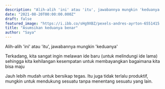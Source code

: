 ```yaml
---
description: "Alih-alih 'ini' atau 'itu', jawabannya mungkin 'keduanya'"
date: "2021-08-20T00:00:00.000Z"
draft: false
featured_image: "https://i.ibb.co/sHg9XBZ/pexels-andres-ayrton-6551415.jpg"
title: "Asumsikan keduanya benar"
author: "Saya"
---
```


Alih-alih 'ini' atau 'itu', jawabannya mungkin 'keduanya'

Terkadang, kita sangat ingin melawan ide baru (untuk melindungi ide lama) sehingga kita kehilangan kesempatan untuk membayangkan bagaimana kita bisa maju

Jauh lebih mudah untuk bersikap tegas. Itu juga tidak terlalu produktif, mungkin untuk mendukung sesuatu tanpa menentang sesuatu yang lain.
